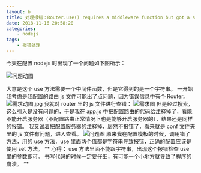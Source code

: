 ```yaml
---
layout: b
title: 处理报错：Router.use() requires a middleware function but got a string
date: 2018-11-16 20:58:20
categories:
	- nodejs
tags:
	- 报错处理
---
```


今天在配置 nodejs 时出现了一个问题如下图所示：

![问题动图](https://myblog-1257961174.cos.ap-beijing.myqcloud.com/07-Requires-a-middleware-function-but-got-a-string/1.jpg)

<!-- more -->

大意是这个 use 方法需要一个中间件函数，但是它得到的是一个字符串。
一开始我考虑是我配置的路由 js 文件可能出了点问题，因为错误信息中有个 Router。
![需求动图.jpg](https://myblog-1257961174.cos.ap-beijing.myqcloud.com/07-Requires-a-middleware-function-but-got-a-string/2.jpg)
我就对 router 里的 js 文件进行查错：
![需求图](https://myblog-1257961174.cos.ap-beijing.myqcloud.com/07-Requires-a-middleware-function-but-got-a-string/3.jpg)
但是经过搜索，这么引入是没有问题的，于是我在 app.js 中把配置路由的代码给注释掉了，看能不能开启服务器（不配置路由正常情况下也是能够开启服务器的），结果还是同样的报错。
我又试着把配置服务器的注释掉，居然不报错了，看来就是 conf 文件夹里的 js 文件有问题，进入查看。
![问题图](https://myblog-1257961174.cos.ap-beijing.myqcloud.com/07-Requires-a-middleware-function-but-got-a-string/4.jpg)
原来我在配置模板的时候，调用错了方法，用的 use 方法，use 里面两个值都是字符串导致报错，正确的配置应该是使用 set 方法。
**
心得：
use 方法里面不能跟字符串，出现这个报错检查 use 里的参数即可。
书写代码的时候一定要仔细，有可能一个小地方就导致了程序的崩溃。
**
